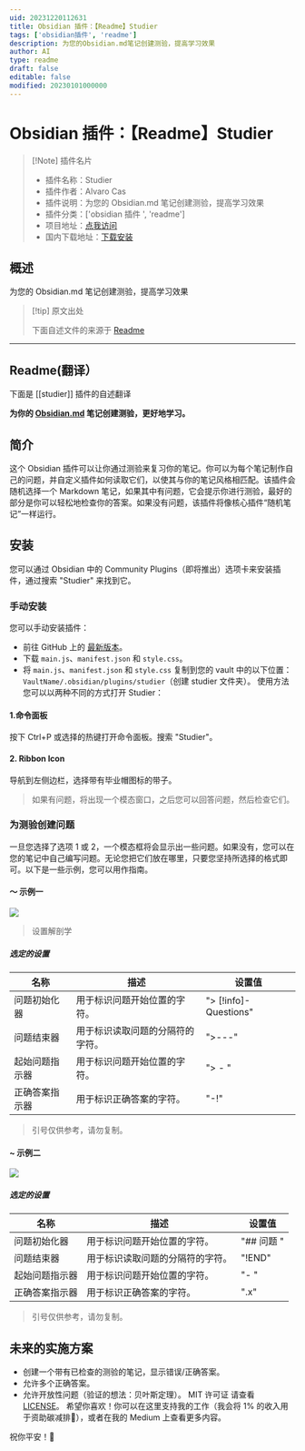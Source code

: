 ```yaml
---
uid: 20231220112631
title: Obsidian 插件：【Readme】Studier
tags: ['obsidian插件', 'readme']
description: 为您的Obsidian.md笔记创建测验，提高学习效果
author: AI
type: readme
draft: false
editable: false
modified: 20230101000000
---
```


# Obsidian 插件：【Readme】Studier

> [!Note] 插件名片
> - 插件名称：Studier
> - 插件作者：Alvaro Cas
> - 插件说明：为您的 Obsidian.md 笔记创建测验，提高学习效果
> - 插件分类：['obsidian 插件 ', 'readme']
> - 项目地址：[点我访问](https://github.com/alvaro-cas/studier-obsidian)
> - 国内下载地址：[下载安装](https://pkmer.cn/products/plugin/pluginMarket/?studier)

## 概述

为您的 Obsidian.md 笔记创建测验，提高学习效果

> [!tip] 原文出处
>
>下面自述文件的来源于 [Readme](https://ghproxy.net/https://raw.githubusercontent.com/alvaro-cas/studier-obsidian/main/README.md)

---

## Readme(翻译）

下面是 [[studier]] 插件的自述翻译

**为你的 [Obsidian.md](https://obsidian.md/) 笔记创建测验，更好地学习。**

## 简介

这个 Obsidian 插件可以让你通过测验来复习你的笔记。你可以为每个笔记制作自己的问题，并自定义插件如何读取它们，以使其与你的笔记风格相匹配。该插件会随机选择一个 Markdown 笔记，如果其中有问题，它会提示你进行测验，最好的部分是你可以轻松地检查你的答案。如果没有问题，该插件将像核心插件“随机笔记”一样运行。

## 安装

您可以通过 Obsidian 中的 Community Plugins（即将推出）选项卡来安装插件，通过搜索 "Studier" 来找到它。

### 手动安装

您可以手动安装插件：

- 前往 GitHub 上的 [最新版本](https://github.com/alvaro-cas/studier-obsidian/releases/latest)。
- 下载 `main.js`、`manifest.json` 和 `style.css`。
- 将 `main.js`、`manifest.json` 和 `style.css` 复制到您的 vault 中的以下位置：`VaultName/.obsidian/plugins/studier`（创建 studier 文件夹）。
使用方法
您可以以两种不同的方式打开 Studier：

#### 1.命令面板

按下 Ctrl+P 或选择的热键打开命令面板。搜索 "Studier"。

#### 2. Ribbon Icon

导航到左侧边栏，选择带有毕业帽图标的带子。

> 如果有问题，将出现一个模态窗口，之后您可以回答问题，然后检查它们。

### 为测验创建问题

一旦您选择了选项 1 或 2，一个模态框将会显示出一些问题。如果没有，您可以在您的笔记中自己编写问题。无论您把它们放在哪里，只要您坚持所选择的格式即可。以下是一些示例，您可以用作指南。

#### ～ 示例一

![](https://cdn.pkmer.cn/covers/studier_1_0.png!pkmer)

> 设置解剖学

##### 选定的设置

| 名称 | 描述 | 设置值 |
|--|--|--|
| 问题初始化器 | 用于标识问题开始位置的字符。 | "> [!info]- Questions" |
| 问题结束器 | 用于标识读取问题的分隔符的字符。 | ">---" |
| 起始问题指示器 | 用于标识问题开始位置的字符。 | "> - " |
| 正确答案指示器 | 用于标识正确答案的字符。 | "-!" |

> 引号仅供参考，请勿复制。

#### ~ 示例二

![](https://cdn.pkmer.cn/covers/studier_1_1.png!pkmer)

##### 选定的设置

| 名称 | 描述 | 设置值 |
|--|--|--|
| 问题初始化器 | 用于标识问题开始位置的字符。 | "## 问题 " |
| 问题结束器 | 用于标识读取问题的分隔符的字符。 | "!END" |
| 起始问题指示器 | 用于标识问题开始位置的字符。 | "- " |
| 正确答案指示器 | 用于标识正确答案的字符。 | ".x" |

> 引号仅供参考，请勿复制。

## 未来的实施方案

- 创建一个带有已检查的测验的笔记，显示错误/正确答案。
- 允许多个正确答案。
- 允许开放性问题（验证的想法：贝叶斯定理）。
MIT 许可证
请查看 [LICENSE](https://github.com/alvaro-cas/studier-obsidian/blob/main/LICENSE)。
希望你喜欢！你可以在这里支持我的工作（我会将 1% 的收入用于资助碳减排🌳），或者在我的 Medium 上查看更多内容。

祝你平安！🤙

<noscript></noscript>
